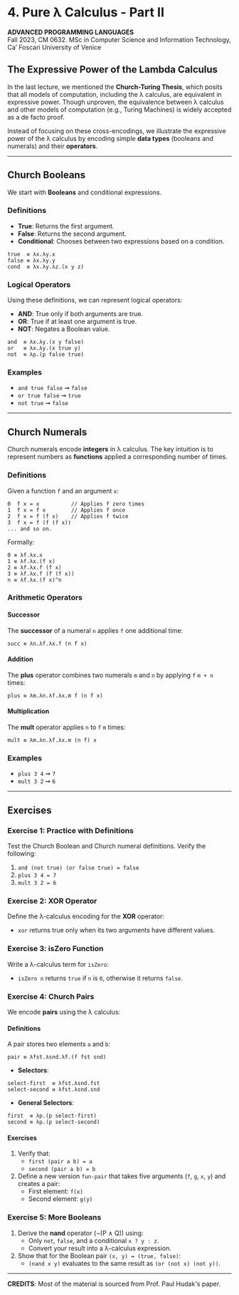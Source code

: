 # 4. Pure λ Calculus - Part II

**ADVANCED PROGRAMMING LANGUAGES**  
Fall 2023, CM 0632. MSc in Computer Science and Information Technology, Ca’ Foscari University of Venice

## The Expressive Power of the Lambda Calculus

In the last lecture, we mentioned the **Church-Turing Thesis**, which posits that all models of computation, including the λ calculus, are equivalent in expressive power. Though unproven, the equivalence between λ calculus and other models of computation (e.g., Turing Machines) is widely accepted as a de facto proof.

Instead of focusing on these cross-encodings, we illustrate the expressive power of the λ calculus by encoding simple **data types** (booleans and numerals) and their **operators**.

---

## Church Booleans

We start with **Booleans** and conditional expressions.

### Definitions

- **True**: Returns the first argument.
- **False**: Returns the second argument.
- **Conditional**: Chooses between two expressions based on a condition.

```text
true  ≡ λx.λy.x
false ≡ λx.λy.y
cond  ≡ λx.λy.λz.(x y z)
```

### Logical Operators

Using these definitions, we can represent logical operators:

- **AND**: True only if both arguments are true.
- **OR**: True if at least one argument is true.
- **NOT**: Negates a Boolean value.

```text
and  ≡ λx.λy.(x y false)
or   ≡ λx.λy.(x true y)
not  ≡ λp.(p false true)
```

### Examples

- `and true false` ➞ `false`
- `or true false` ➞ `true`
- `not true` ➞ `false`

---

## Church Numerals

Church numerals encode **integers** in λ calculus. The key intuition is to represent numbers as **functions** applied a corresponding number of times.

### Definitions

Given a function `f` and an argument `x`:

```text
0  f x = x          // Applies f zero times
1  f x = f x        // Applies f once
2  f x = f (f x)    // Applies f twice
3  f x = f (f (f x))
... and so on.
```

Formally:

```text
0 ≡ λf.λx.x
1 ≡ λf.λx.(f x)
2 ≡ λf.λx.f (f x)
3 ≡ λf.λx.f (f (f x))
n ≡ λf.λx.(f x)^n
```

### Arithmetic Operators

#### Successor

The **successor** of a numeral `n` applies `f` one additional time:

```text
succ ≡ λn.λf.λx.f (n f x)
```

#### Addition

The **plus** operator combines two numerals `m` and `n` by applying `f` `m + n` times:

```text
plus ≡ λm.λn.λf.λx.m f (n f x)
```

#### Multiplication

The **mult** operator applies `n` to `f` `m` times:

```text
mult ≡ λm.λn.λf.λx.m (n f) x
```

### Examples

- `plus 3 4` ➞ `7`
- `mult 3 2` ➞ `6`

---

## Exercises

### Exercise 1: Practice with Definitions

Test the Church Boolean and Church numeral definitions. Verify the following:

1. `and (not true) (or false true) = false`
2. `plus 3 4 = 7`
3. `mult 3 2 = 6`

### Exercise 2: XOR Operator

Define the λ-calculus encoding for the **XOR** operator:

- `xor` returns true only when its two arguments have different values.

### Exercise 3: isZero Function

Write a λ-calculus term for `isZero`:

- `isZero n` returns `true` if `n` is `0`, otherwise it returns `false`.

### Exercise 4: Church Pairs

We encode **pairs** using the λ calculus:

#### Definitions

A pair stores two elements `a` and `b`:

```text
pair ≡ λfst.λsnd.λf.(f fst snd)
```

- **Selectors**:

```text
select-first  ≡ λfst.λsnd.fst
select-second ≡ λfst.λsnd.snd
```

- **General Selectors**:

```text
first  ≡ λp.(p select-first)
second ≡ λp.(p select-second)
```

#### Exercises

1. Verify that:
    - `first (pair a b) = a`
    - `second (pair a b) = b`
2. Define a new version `fun-pair` that takes five arguments (`f`, `g`, `x`, `y`) and creates a pair:
    - First element: `f(x)`
    - Second element: `g(y)`

### Exercise 5: More Booleans

1. Derive the **nand** operator (¬(P ∧ Q)) using:
    - Only `not`, `false`, and a conditional `x ? y : z`.
    - Convert your result into a λ-calculus expression.
2. Show that for the Boolean pair `(x, y) = (true, false)`:
    - `(nand x y)` evaluates to the same result as `(or (not x) (not y))`.

---

**CREDITS**: Most of the material is sourced from Prof. Paul Hudak's paper.